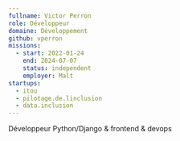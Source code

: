 ```yaml
---
fullname: Victor Perron
role: Développeur
domaine: Développement
github: vperron
missions:
  - start: 2022-01-24
    end: 2024-07-07
    status: independent
    employer: Malt
startups:
  - itou
  - pilotage.de.linclusion
  - data.inclusion
---
```


Développeur Python/Django & frontend & devops
